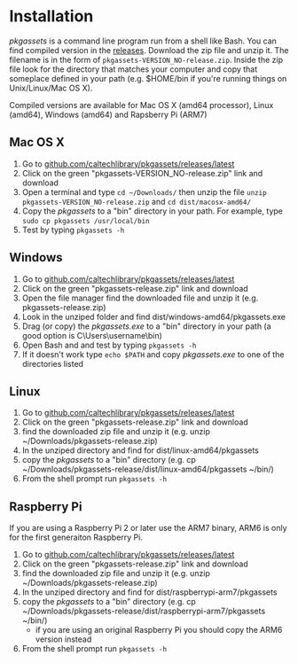 
# Installation

*pkgassets* is a command line program run from a shell like Bash. You can find compiled
version in the [releases](https://github.com/caltechlibrary/pkgassets/releases/latest). 
Download the zip file and unzip it. The filename is in the form of `pkgassets-VERSION_NO-release.zip`.
Inside the zip file look for the directory that matches your computer and copy that someplace
defined in your path (e.g. $HOME/bin if you're running things on Unix/Linux/Mac OS X). 

Compiled versions are available for Mac OS X (amd64 processor), Linux (amd64), Windows
(amd64) and Rapsberry Pi (ARM7)

## Mac OS X

1. Go to [github.com/caltechlibrary/pkgassets/releases/latest](https://github.com/caltechlibrary/pkgassets/releases/latest)
2. Click on the green "pkgassets-VERSION_NO-release.zip" link and download
3. Open a terminal and type `cd ~/Downloads/` then unzip the file `unzip pkgassets-VERSION_NO-release.zip` and `cd dist/macosx-amd64/`
4. Copy the *pkgassets* to a "bin" directory in your path.  For example, type `sudo cp pkgassets /usr/local/bin`
5. Test by typing `pkgassets -h`

## Windows

1. Go to [github.com/caltechlibrary/pkgassets/releases/latest](https://github.com/caltechlibrary/pkgassets/releases/latest)
2. Click on the green "pkgassets-release.zip" link and download
3. Open the file manager find the downloaded file and unzip it (e.g. pkgassets-release.zip)
4. Look in the unziped folder and find dist/windows-amd64/pkgassets.exe
5. Drag (or copy) the *pkgassets.exe* to a "bin" directory in your path (a good option is C\Users\username\bin)
6. Open Bash and and test by typing `pkgassets -h`
7. If it doesn't work type `echo $PATH` and copy *pkgassets.exe* to one of the directories listed

## Linux

1. Go to [github.com/caltechlibrary/pkgassets/releases/latest](https://github.com/caltechlibrary/pkgassets/releases/latest)
2. Click on the green "pkgassets-release.zip" link and download
3. find the downloaded zip file and unzip it (e.g. unzip ~/Downloads/pkgassets-release.zip)
4. In the unziped directory and find for dist/linux-amd64/pkgassets
5. copy the *pkgassets* to a "bin" directory (e.g. cp ~/Downloads/pkgassets-release/dist/linux-amd64/pkgassets ~/bin/)
6. From the shell prompt run `pkgassets -h`

## Raspberry Pi

If you are using a Raspberry Pi 2 or later use the ARM7 binary, ARM6 is only for the first generaiton Raspberry Pi.

1. Go to [github.com/caltechlibrary/pkgassets/releases/latest](https://github.com/caltechlibrary/pkgassets/releases/latest)
2. Click on the green "pkgassets-release.zip" link and download
3. find the downloaded zip file and unzip it (e.g. unzip ~/Downloads/pkgassets-release.zip)
4. In the unziped directory and find for dist/raspberrypi-arm7/pkgassets
5. copy the *pkgassets* to a "bin" directory (e.g. cp ~/Downloads/pkgassets-release/dist/raspberrypi-arm7/pkgassets ~/bin/)
    + if you are using an original Raspberry Pi you should copy the ARM6 version instead
6. From the shell prompt run `pkgassets -h`

